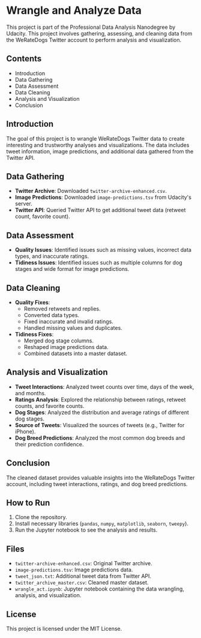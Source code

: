 # Wrangle and Analyze Data

This project is part of the Professional Data Analysis Nanodegree by Udacity. This project involves gathering, assessing, and cleaning data from the WeRateDogs Twitter account to perform analysis and visualization.

## Contents
- Introduction
- Data Gathering
- Data Assessment
- Data Cleaning
- Analysis and Visualization
- Conclusion

## Introduction
The goal of this project is to wrangle WeRateDogs Twitter data to create interesting and trustworthy analyses and visualizations. The data includes tweet information, image predictions, and additional data gathered from the Twitter API.

## Data Gathering
- **Twitter Archive**: Downloaded `twitter-archive-enhanced.csv`.
- **Image Predictions**: Downloaded `image-predictions.tsv` from Udacity's server.
- **Twitter API**: Queried Twitter API to get additional tweet data (retweet count, favorite count).

## Data Assessment
- **Quality Issues**: Identified issues such as missing values, incorrect data types, and inaccurate ratings.
- **Tidiness Issues**: Identified issues such as multiple columns for dog stages and wide format for image predictions.

## Data Cleaning
- **Quality Fixes**: 
  - Removed retweets and replies.
  - Converted data types.
  - Fixed inaccurate and invalid ratings.
  - Handled missing values and duplicates.
- **Tidiness Fixes**:
  - Merged dog stage columns.
  - Reshaped image predictions data.
  - Combined datasets into a master dataset.

## Analysis and Visualization
- **Tweet Interactions**: Analyzed tweet counts over time, days of the week, and months.
- **Ratings Analysis**: Explored the relationship between ratings, retweet counts, and favorite counts.
- **Dog Stages**: Analyzed the distribution and average ratings of different dog stages.
- **Source of Tweets**: Visualized the sources of tweets (e.g., Twitter for iPhone).
- **Dog Breed Predictions**: Analyzed the most common dog breeds and their prediction confidence.

## Conclusion
The cleaned dataset provides valuable insights into the WeRateDogs Twitter account, including tweet interactions, ratings, and dog breed predictions.

## How to Run
1. Clone the repository.
2. Install necessary libraries (`pandas`, `numpy`, `matplotlib`, `seaborn`, `tweepy`).
3. Run the Jupyter notebook to see the analysis and results.

## Files
- `twitter-archive-enhanced.csv`: Original Twitter archive.
- `image-predictions.tsv`: Image predictions data.
- `tweet_json.txt`: Additional tweet data from Twitter API.
- `twitter_archive_master.csv`: Cleaned master dataset.
- `wrangle_act.ipynb`: Jupyter notebook containing the data wrangling, analysis, and visualization.

## License
This project is licensed under the MIT License.
